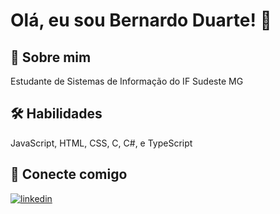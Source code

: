 # Olá, eu sou Bernardo Duarte! 👋
## 🚀 Sobre mim
Estudante de Sistemas de Informação do IF Sudeste MG
## 🛠 Habilidades
JavaScript, HTML, CSS, C, C#, e TypeScript
## 🔗 Conecte comigo
[![linkedin](https://img.shields.io/badge/linkedin-0A66C2?style=for-the-badge&logo=linkedin&logoColor=white)](https://www.linkedin.com/in/bernardoduarte2/)
